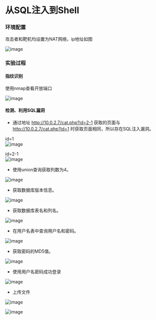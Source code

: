 # 从SQL注入到Shell

### 环境配置
攻击者和靶机均设置为NAT网络，ip地址如图  

![image](1.png)

### 实验过程

#### 指纹识别

使用nmap查看开放端口  

![image](2.png)

#### 检测、利用SQL漏洞

- 通过地址 http://10.0.2.7/cat.php?id=2-1 获取的页面与  http://10.0.2.7/cat.php?id=1  时获取页面相同，所以存在SQL注入漏洞。  

id=1  
![image](6.png)

  
id=2-1  
![image](5.png)


- 使用union查询获取列数为4。  

![image](7.png)


- 获取数据库版本信息。  

![image](8.png)


- 获取数据库表名和列名。  
 
![image](9.png)


- 在用户名表中查询用户名和密码。  

![image](10.png)

- 获取密码的MD5值。

![image](11.png)

- 使用用户名密码成功登录  

![image](12.png)

- 上传文件  

![image](13.png)  

![image](15.png)
